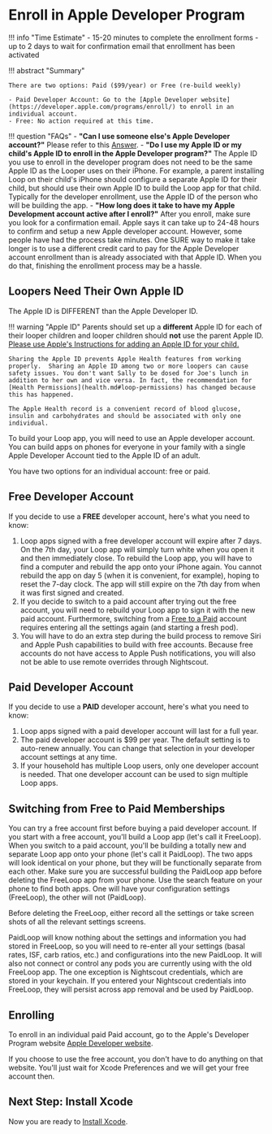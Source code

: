 # Enroll in Apple Developer Program

!!! info "Time Estimate"
    - 15-20 minutes to complete the enrollment forms
    - up to 2 days to wait for confirmation email that enrollment has been activated

!!! abstract "Summary"

    There are two options: Paid ($99/year) or Free (re-build weekly)

    - Paid Developer Account: Go to the [Apple Developer website](https://developer.apple.com/programs/enroll/) to enroll in an individual account.
    - Free: No action required at this time.

!!! question "FAQs"
    - **"Can I use someone else's Apple Developer account?"** Please refer to this [Answer](../faqs/FAQs.md#can-i-use-someone-elses-apple-developer-account).
    - **"Do I use my Apple ID or my child's Apple ID to enroll in the Apple Developer program?"** The Apple ID you use to enroll in the developer program does not need to be the same Apple ID as the Looper uses on their iPhone. For example, a parent installing Loop on their child's iPhone should configure a separate Apple ID for their child, but should use their own Apple ID to build the Loop app for that child. Typically for the developer enrollment, use the Apple ID of the person who will be building the app.
    - **"How long does it take to have my Apple Development account active after I enroll?"** After you enroll, make sure you look for a confirmation email. Apple says it can take up to 24-48 hours to confirm and setup a new Apple developer account. However, some people have had the process take minutes. One SURE way to make it take longer is to use a different credit card to pay for the Apple Developer account enrollment than is already associated with that Apple ID. When you do that, finishing the enrollment process may be a hassle.

## Loopers Need Their Own Apple ID

The Apple ID is DIFFERENT than the Apple Developer ID.

!!! warning "Apple ID"
    Parents should set up a **different** Apple ID for each of their looper children and looper children should **not** use the parent Apple ID. [Please use Apple's Instructions for adding an Apple ID for your child.](https://support.apple.com/en-us/HT201084)

    Sharing the Apple ID prevents Apple Health features from working properly.  Sharing an Apple ID among two or more loopers can cause safety issues. You don't want Sally to be dosed for Joe's lunch in addition to her own and vice versa. In fact, the recommendation for [Health Permissions](health.md#loop-permissions) has changed because this has happened.

    The Apple Health record is a convenient record of blood glucose, insulin and carbohydrates and should be associated with only one individual.

To build your Loop app, you will need to use an Apple developer account. You can build apps on phones for everyone in your family with a single Apple Developer Account tied to the Apple ID of an adult.

You have two options for an individual account: free or paid.

## Free Developer Account

If you decide to use a **FREE** developer account, here's what you need to know:

1. Loop apps signed with a free developer account will expire after 7 days.  On the 7th day, your Loop app will simply turn white when you open it and then immediately close. To rebuild the Loop app, you will have to find a computer and rebuild the app onto your iPhone again. You cannot rebuild the app on day 5 (when it is convenient, for example), hoping to reset the 7-day clock.  The app will still expire on the 7th day from when it was first signed and created.
2. If you decide to switch to a paid account after trying out the free account, you will need to rebuild your Loop app to sign it with the new paid account. Furthermore, switching from a [Free to a Paid](step6.md#switching-from-free-to-paid-memberships) account requires entering all the settings again (and starting a fresh pod).
3. You will have to do an extra step during the build process to remove Siri and Apple Push capabilities to build with free accounts. Because free accounts do not have access to Apple Push notifications, you will also not be able to use remote overrides through Nightscout.

## Paid Developer Account

If you decide to use a **PAID** developer account, here's what you need to know:

1. Loop apps signed with a paid developer account will last for a full year.
2. The paid developer account is $99 per year. The default setting is to auto-renew annually. You can change that selection in your developer account settings at any time.
3. If your household has multiple Loop users, only one developer account is needed.  That one developer account can be used to sign multiple Loop apps.

## Switching from Free to Paid Memberships

You can try a free account first before buying a paid developer account. If you start with a free account, you'll build a Loop app (let's call it FreeLoop). When you switch to a paid account, you'll be building a totally new and separate Loop app onto your phone (let's call it PaidLoop). The two apps will look identical on your phone, but they will be functionally separate from each other. Make sure you are successful building the PaidLoop app before deleting the FreeLoop app from your phone. Use the search feature on your phone to find both apps.  One will have your configuration settings (FreeLoop), the other will not (PaidLoop).

Before deleting the FreeLoop, either record all the settings or take screen shots of all the relevant settings screens.

PaidLoop will know nothing about the settings and information you had stored in FreeLoop, so you will need to re-enter all your settings (basal rates, ISF, carb ratios, etc.) and configurations into the new PaidLoop. It will also not connect or control any pods you are currently using with the old FreeLoop app. The one exception is Nightscout credentials, which are stored in your keychain. If you entered your Nightscout credentials into FreeLoop, they will persist across app removal and be used by PaidLoop.

## Enrolling

To enroll in an individual paid Paid account, go to the Apple's Developer Program website [Apple Developer website](https://developer.apple.com/programs/enroll/).

If you choose to use the free account, you don't have to do anything on that website. You'll just wait for Xcode Preferences and we will get your free account then.

## Next Step: Install Xcode

Now you are ready to [Install Xcode](step8.md).